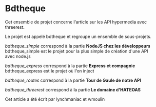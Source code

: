# Bdtheque
Cet ensemble de projet concerne l'article sur les API hypermedia avec threerest.

Le projet est appelé bdtheque et regroupe un ensemble de sous-projets.

  *bdtheque_simple* correspond à la partie **NodeJS chez les développeurs**
    bdtheque_simple est le projet pour la plus simple de création d'une API avec node.js
  
  *bdtheque_express* correspond à la partie **Express et compagnie**
    bdtheque_express est le projet où l'on inject 
  
  *bdtheque_routes* correspond à la partie **Tour de Gaule de notre API**
  
  *bdtheque_threerest* correspond à la partie **Le domaine d'HATEOAS**

  Cet article a été écrit par lynchmaniac et wmoulin
